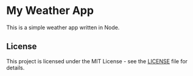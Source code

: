 # My Weather App

This is a simple weather app written in Node.

## License

This project is licensed under the MIT License - see the [LICENSE](LICENSE) file for details.